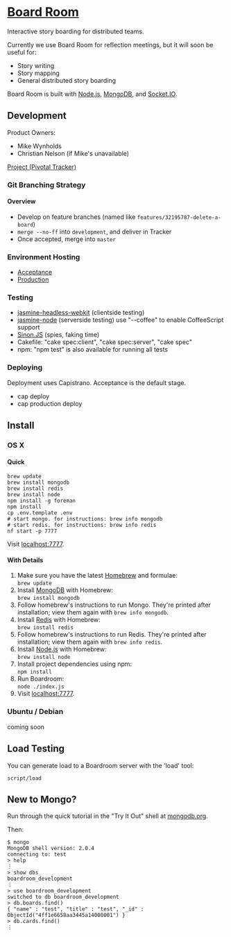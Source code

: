 # [Board Room](http://boardroom.carbonfive.com/)

Interactive story boarding for distributed teams.

Currently we use Board Room for reflection meetings, but it will soon be useful for:
* Story writing
* Story mapping
* General distributed story boarding

Board Room is built with [Node.js](http://nodejs.org/), [MongoDB](http://www.mongodb.org/), and [Socket.IO](http://socket.io/).

## Development

Product Owners:
- Mike Wynholds
- Christian Nelson (if Mike's unavailable)

[Project (Pivotal Tracker)](https://www.pivotaltracker.com/projects/540409)

### Git Branching Strategy

#### Overview
- Develop on feature branches (named like `features/32195787-delete-a-board`)
- `merge --no-ff` into `development`, and deliver in Tracker
- Once accepted, merge into `master`

### Environment Hosting
- [Acceptance](http://boardroom.carbonfive.com:81/)
- [Production](http://boardroom.carbonfive.com/)

### Testing

- [jasmine-headless-webkit](http://johnbintz.github.com/jasmine-headless-webkit/) (clientside testing)
- [jasmine-node](https://github.com/mhevery/jasmine-node) (serverside
testing) use "--coffee" to enable CoffeeScript support
- [Sinon.JS](http://sinonjs.org/) (spies, faking time)
- Cakefile: "cake spec:client", "cake spec:server", "cake spec"
- npm: "npm test" is also available for running all tests

### Deploying

Deployment uses Capistrano. Acceptance is the default stage.

- cap deploy
- cap production deploy

## Install

### OS X

#### Quick

    brew update
    brew install mongodb
    brew install redis
    brew install node
    npm install -g foreman
    npm install
    cp .env.template .env
    # start mongo. for instructions: brew info mongodb
    # start redis. for instructions: brew info redis
    nf start -p 7777

Visit [localhost:7777](http://localhost:7777).

#### With Details

1. Make sure you have the latest [Homebrew](http://mxcl.github.com/homebrew/) and formulae:  
   `brew update`
2. Install [MongoDB](http://www.mongodb.org/) with Homebrew:  
   `brew install mongodb`
3. Follow homebrew's instructions to run Mongo. They're printed after installation; view them again with `brew info mongodb`.
4. Install [Redis](http://redis.io/) with Homebrew:  
   `brew install redis`
5. Follow homebrew's instructions to run Redis. They're printed after installation; view them again with `brew info redis`.
6. Install [Node.js](http://nodejs.org/) with Homebrew:  
   `brew install node`
7. Install project dependencies using npm:  
   `npm install`
8. Run Boardroom:  
   `node ./index.js`
9. Visit [localhost:7777](http://localhost:7777).

### Ubuntu / Debian
coming soon

## Load Testing

You can generate load to a Boardroom server with the 'load' tool:

    script/load

## New to Mongo?

Run through the quick tutorial in the "Try It Out" shell at [mongodb.org](http://www.mongodb.org/).

Then:

    $ mongo
    MongoDB shell version: 2.0.4
    connecting to: test
    > help
    ⋮
    > show dbs
    boardroom_development
    ⋮
    > use boardroom_development
    switched to db boardroom_development
    > db.boards.find()
    { "name" : "test", "title" : "test", "_id" : ObjectId("4ff1e6658aa3445a14000001") }
    > db.cards.find()
    ⋮
